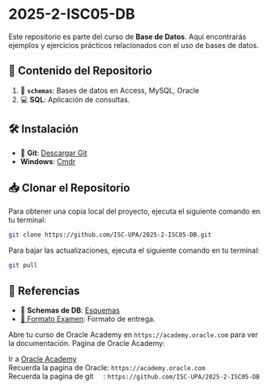 # 2025-2-ISC05-DB

Este repositorio es parte del curso de **Base de Datos**. Aquí encontrarás ejemplos y ejercicios prácticos relacionados con el uso de bases de datos.  


## 📂 Contenido del Repositorio

1. 📄 **`schemas`**: Bases de datos en Access, MySQL, Oracle
2. 💻 **SQL**: Aplicación de consultas.

## 🛠️ Instalación
- 🐙 **Git**: [Descargar Git](https://git-scm.com/)
- **Windows**: [Cmdr](https://cmder.app/)

## 📥 Clonar el Repositorio

Para obtener una copia local del proyecto, ejecuta el siguiente comando en tu terminal:

```bash
git clone https://github.com/ISC-UPA/2025-2-ISC05-DB.git
```
Para bajar las actualizaciones,  ejecuta el siguiente comando en tu terminal:
```bash
git pull
```  


## 🔗 Referencias
- 📘 **Schemas de DB**: [Esquemas](./schemas)
- [📄 Formato Examen](Contenido/DB_Formato_Examen_SQL.pdf): Formato de entrega.

Abre tu curso de Oracle Academy en `https://academy.oracle.com` para ver la documentación.
Pagina de Oracle Academy: 

Ir a [Oracle Academy](https://academy.oracle.com)  
Recuerda la pagina de Oracle: `https://academy.oracle.com`  
Recuerda la pagina de git &nbsp;&nbsp;&nbsp; : `https://github.com/ISC-UPA/2025-2-ISC05-DB`  



